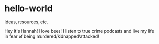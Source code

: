 # hello-world
Ideas, resources, etc.


Hey it's Hannah! I love bees! I listen to true crime podcasts and live my life in fear of being murdered/kidnapped/attacked!

